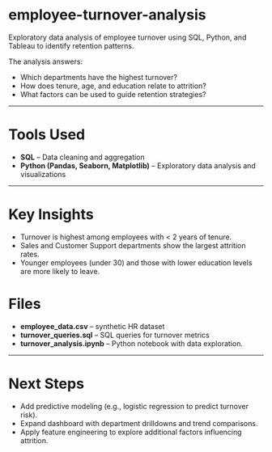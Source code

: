 # employee-turnover-analysis
Exploratory data analysis of employee turnover using SQL, Python, and Tableau to identify retention patterns.

The analysis answers:
- Which departments have the highest turnover?
- How does tenure, age, and education relate to attrition?
- What factors can be used to guide retention strategies?

---

# Tools Used
- **SQL** – Data cleaning and aggregation  
- **Python (Pandas, Seaborn, Matplotlib)** – Exploratory data analysis and visualizations  


---

# Key Insights
- Turnover is highest among employees with < 2 years of tenure.  
- Sales and Customer Support departments show the largest attrition rates.  
- Younger employees (under 30) and those with lower education levels are more likely to leave.

# Files
- **employee_data.csv** – synthetic HR dataset  
- **turnover_queries.sql** – SQL queries for turnover metrics  
- **turnover_analysis.ipynb** – Python notebook with data exploration.    

---

# Next Steps
- Add predictive modeling (e.g., logistic regression to predict turnover risk).  
- Expand dashboard with department drilldowns and trend comparisons.  
- Apply feature engineering to explore additional factors influencing attrition.  


